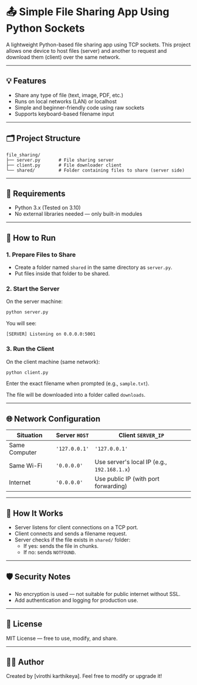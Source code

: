 # 📤 Simple File Sharing App Using Python Sockets

A lightweight Python-based file sharing app using TCP sockets. This project allows one device to host files (server) and another to request and download them (client) over the same network.

---

## 💡 Features

- Share any type of file (text, image, PDF, etc.)
- Runs on local networks (LAN) or localhost
- Simple and beginner-friendly code using raw sockets
- Supports keyboard-based filename input

---

## 🗂️ Project Structure

```
file_sharing/
├── server.py       # File sharing server
├── client.py       # File downloader client
└── shared/         # Folder containing files to share (server side)
```

---

## 🔧 Requirements

- Python 3.x (Tested on 3.10)
- No external libraries needed — only built-in modules

---

## 🚀 How to Run

### 1. Prepare Files to Share
- Create a folder named `shared` in the same directory as `server.py`.
- Put files inside that folder to be shared.

### 2. Start the Server
On the server machine:

```bash
python server.py
```

You will see:
```
[SERVER] Listening on 0.0.0.0:5001
```

### 3. Run the Client
On the client machine (same network):

```bash
python client.py
```

Enter the exact filename when prompted (e.g., `sample.txt`).

The file will be downloaded into a folder called `downloads`.

---

## 🌐 Network Configuration

| Situation      | Server `HOST`      | Client `SERVER_IP`        |
|----------------|--------------------|----------------------------|
| Same Computer  | `'127.0.0.1'`      | `'127.0.0.1'`              |
| Same Wi-Fi     | `'0.0.0.0'`        | Use server's local IP (e.g., `192.168.1.x`) |
| Internet       | `'0.0.0.0'`        | Use public IP (with port forwarding) |

---

## 🧠 How It Works

- Server listens for client connections on a TCP port.
- Client connects and sends a filename request.
- Server checks if the file exists in `shared/` folder:
  - If yes: sends the file in chunks.
  - If no: sends `NOTFOUND`.

---

## 🛡️ Security Notes

- No encryption is used — not suitable for public internet without SSL.
- Add authentication and logging for production use.

---

## 📜 License

MIT License — free to use, modify, and share.

---

## 🙋‍♂️ Author

Created by [virothi karthikeya]. Feel free to modify or upgrade it!
